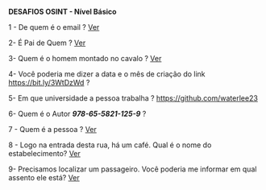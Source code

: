 <b>DESAFIOS OSINT - Nível Básico </b>

1 - De quem é o email ? 
<a href="https://github.com/osintbt/artefatos/blob/b7b4a3cc1f5ca1825b75151b39d09d30fc54c663/pb.asc"> Ver </a>

2- É Pai de Quem ? 
<a href="https://github.com/osintbt/artefatos/blob/94c14fd7ac9586c8a8b0e1aae9f5f0370f3d90e0/img1.png"> Ver </a>

3- Quem é o homem montado no cavalo ? 
<a href="https://github.com/osintbt/artefatos/blob/8a8354386e2fa5c3f1c65055bb0c8a10bc23a639/img2.png"> Ver </a>

4- Você poderia me dizer a data e o mês de criação do link https://bit.ly/3WtDzWd ?

5- Em que universidade a pessoa trabalha ? https://github.com/waterlee23 

6- Quem é o Autor <b><i>978-65-5821-125-9</b></i> ?

7 - Quem é a pessoa ?
<a href="https://github.com/osintbt/artefatos/blob/992e4c50122738e3957a5c7329f1886c61e7bab1/img3.jpg"> Ver </a>

8 - Logo na entrada desta rua, há um café. Qual é o nome do estabelecimento? 
<a href="https://github.com/ianare/exif-samples/blob/master/jpg/gps/DSCN0042.jpg"> Ver </a>

9- Precisamos localizar um passageiro. Você poderia me informar em qual assento ele está?
<a href="https://github.com/osintfaruk/artefatos/blob/e9092e5def7716a58205424a0446e85823d6e59d/board.png"> Ver </a>
